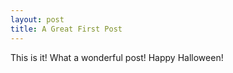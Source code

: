 ```yaml
---
layout: post
title: A Great First Post
---
```


This is it!
What a wonderful post!
Happy Halloween!
